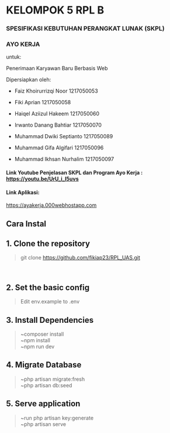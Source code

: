 # KELOMPOK 5 RPL B

### SPESIFIKASI KEBUTUHAN PERANGKAT LUNAK (SKPL)

### AYO KERJA

untuk:

Penerimaan Karyawan Baru Berbasis Web

Dipersiapkan oleh:

-   Faiz Khoirurrizqi Noor 1217050053

-   Fiki Aprian 1217050058

-   Haiqel Aziizul Hakeem 1217050060

-   Irwanto Danang Bahtiar 1217050070

-   Muhammad Dwiki Septianto 1217050089

-   Muhammad Gifa Algifari 1217050096

-   Muhammad Ikhsan Nurhalim 1217050097

#### Link Youtube Penjelasan SKPL dan Program Ayo Kerja : https://youtu.be/UrU_i_I5uvs

#### Link Aplikasi:

https://ayakerja.000webhostapp.com

## Cara Instal

## 1. Clone the repository

> git clone https://github.com/fikiap23/RPL_UAS.git

<br />

## 2. Set the basic config

> Edit env.example to .env

## 3. Install Dependencies

> ~composer install <br />
> ~npm install <br />
> ~npm run dev <br/>

## 4. Migrate Database

> ~php artisan migrate:fresh <br />
> ~php artisan db:seed

## 5. Serve application

> ~run php artisan key:generate <br />
> ~php artisan serve <br />
